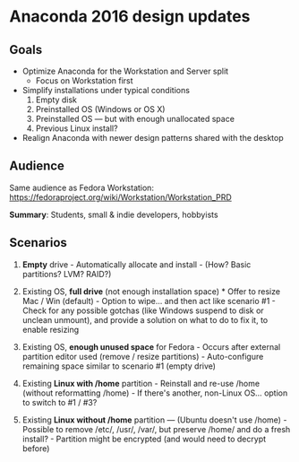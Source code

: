 # Anaconda 2016 design updates

## Goals

* Optimize Anaconda for the Workstation and Server split
  - Focus on Workstation first
* Simplify installations under typical conditions
    1. Empty disk
    2. Preinstalled OS (Windows or OS X)
    3. Preinstalled OS — but with enough unallocated space
    4. Previous Linux install?
* Realign Anaconda with newer design patterns shared with the desktop

## Audience

Same audience as Fedora Workstation:
<https://fedoraproject.org/wiki/Workstation/Workstation_PRD>

**Summary**: Students, small & indie developers, hobbyists

## Scenarios

  1. **Empty** drive
    - Automatically allocate and install
    - (How? Basic partitions? LVM? RAID?)

  2. Existing OS, **full drive** (not enough installation space)
    * Offer to resize Mac / Win (default)
    - Option to wipe... and then act like scenario #1
    - Check for any possible gotchas (like Windows suspend to disk or unclean
      unmount), and provide a solution on what to do to fix it, to enable
      resizing
      
  3. Existing OS, **enough unused space** for Fedora
    - Occurs after external partition editor used (remove / resize partitions)
    - Auto-configure remaining space similar to scenario #1 (empty drive)

  4. Existing **Linux with /home** partition
    - Reinstall and re-use /home (without reformatting /home)
    - If there's another, non-Linux OS… option to switch to #1 / #3?

  5. Existing **Linux without /home** partition — (Ubuntu doesn't use /home)
    - Possible to remove /etc/, /usr/, /var/, but preserve /home/ and do
      a fresh install?
    - Partition might be encrypted (and would need to decrypt before)
